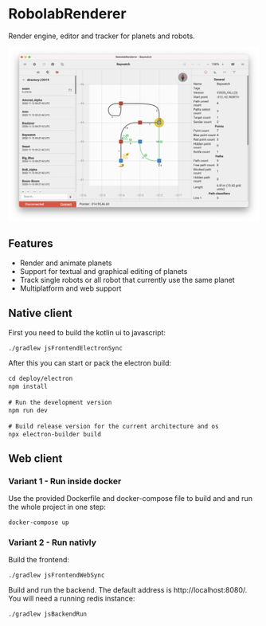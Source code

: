 # RobolabRenderer

Render engine, editor and tracker for planets and robots. 

![UI Screenshot](images/screenshot.png)

## Features

- Render and animate planets
- Support for textual and graphical editing of planets
- Track single robots or all robot that currently use the same planet
- Multiplatform and web support

## Native client

First you need to build the kotlin ui to javascript:
```shell script
./gradlew jsFrontendElectronSync
```

After this you can start or pack the electron build:
```shell script
cd deploy/electron
npm install

# Run the development version
npm run dev

# Build release version for the current architecture and os
npx electron-builder build
```

## Web client

### Variant 1 - Run inside docker

Use the provided Dockerfile and docker-compose file to build and and run the whole project in one step:
```shell script
docker-compose up
```

### Variant 2 - Run nativly

Build the frontend:
```shell script
./gradlew jsFrontendWebSync
```

Build and run the backend. The default address is http://localhost:8080/.
You will need a running redis instance:
```shell script
./gradlew jsBackendRun
```
